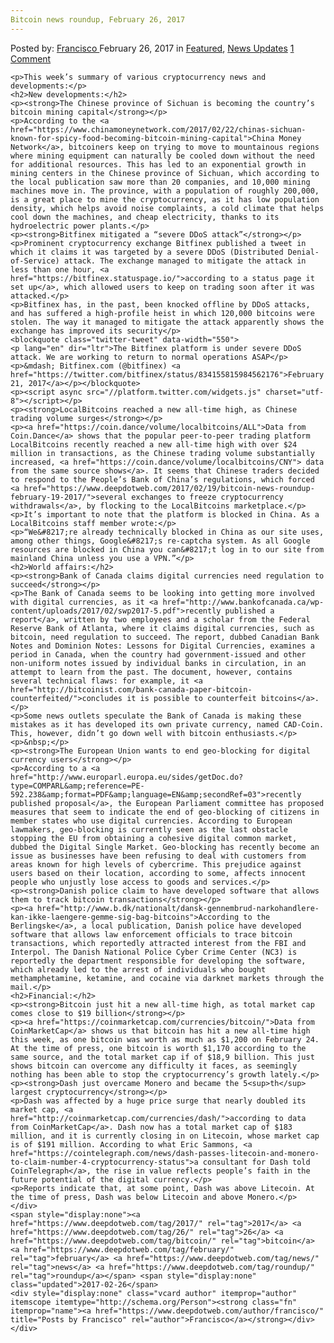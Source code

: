 ```yaml
---
Bitcoin news roundup, February 26, 2017
---
```

<article class="post-listing post-18401 post type-post status-publish format-standard has-post-thumbnail hentry  tag-3676 tag-1858 tag-bitcoin tag-february tag-news tag-roundup">
    <div class="post-inner">
        <span>Posted by: <a href="https://www.deepdotweb.com/author/francisco/" title="">Francisco </a></span>
    <span>February 26, 2017</span>
    <span>in <a href="https://www.deepdotweb.com/category/deepdot-news/" rel="category tag">Featured</a>, <a href="https://www.deepdotweb.com/category/news-updates/" rel="category tag">News Updates</a></span>
    <span><a href="https://www.deepdotweb.com/2017/02/26/bitcoin-news-roundup-february-26-2017/#comments">1 Comment</a></span>
    </p>
    <div class="clear"></div>
    
    <p>This week’s summary of various cryptocurrency news and developments:</p>
    <h2>New developments:</h2>
    <p><strong>The Chinese province of Sichuan is becoming the country’s bitcoin mining capital</strong></p>
    <p>According to the <a href="https://www.chinamoneynetwork.com/2017/02/22/chinas-sichuan-known-for-spicy-food-becoming-bitcoin-mining-capital">China Money Network</a>, bitcoiners keep on trying to move to mountainous regions where mining equipment can naturally be cooled down without the need for additional resources. This has led to an exponential growth in mining centers in the Chinese province of Sichuan, which according to the local publication saw more than 20 companies, and 10,000 mining machines move in. The province, with a population of roughly 200,000, is a great place to mine the cryptocurrency, as it has low population density, which helps avoid noise complaints, a cold climate that helps cool down the machines, and cheap electricity, thanks to its hydroelectric power plants.</p>
    <p><strong>Bitfinex mitigated a “severe DDoS attack”</strong></p>
    <p>Prominent cryptocurrency exchange Bitfinex published a tweet in which it claims it was targeted by a severe DDoS (Distributed Denial-of-Service) attack. The exchange managed to mitigate the attack in less than one hour, <a href="https://bitfinex.statuspage.io/">according to a status page it set up</a>, which allowed users to keep on trading soon after it was attacked.</p>
    <p>Bitfinex has, in the past, been knocked offline by DDoS attacks, and has suffered a high-profile heist in which 120,000 bitcoins were stolen. The way it managed to mitigate the attack apparently shows the exchange has improved its security</p>
    <blockquote class="twitter-tweet" data-width="550">
    <p lang="en" dir="ltr">The Bitfinex platform is under severe DDoS attack. We are working to return to normal operations ASAP</p>
    <p>&mdash; Bitfinex.com (@bitfinex) <a href="https://twitter.com/bitfinex/status/834155815984562176">February 21, 2017</a></p></blockquote>
    <p><script async src="//platform.twitter.com/widgets.js" charset="utf-8"></script></p>
    <p><strong>LocalBitcoins reached a new all-time high, as Chinese trading volume surges</strong></p>
    <p><a href="https://coin.dance/volume/localbitcoins/ALL">Data from Coin.Dance</a> shows that the popular peer-to-peer trading platform LocalBitcoins recently reached a new all-time high with over $24 million in transactions, as the Chinese trading volume substantially increased, <a href="https://coin.dance/volume/localbitcoins/CNY"> data from the same source shows</a>. It seems that Chinese traders decided to respond to the People’s Bank of China’s regulations, which forced <a href="https://www.deepdotweb.com/2017/02/19/bitcoin-news-roundup-february-19-2017/">several exchanges to freeze cryptocurrency withdrawals</a>, by flocking to the LocalBitcoins marketplace.</p>
    <p>It’s important to note that the platform is blocked in China. As a LocalBitcoins staff member wrote:</p>
    <p>“We&#8217;re already technically blocked in China as our site uses, among other things, Google&#8217;s re-captcha system. As all Google resources are blocked in China you can&#8217;t log in to our site from mainland China unless you use a VPN.”</p>
    <h2>World affairs:</h2>
    <p><strong>Bank of Canada claims digital currencies need regulation to succeed</strong></p>
    <p>The Bank of Canada seems to be looking into getting more involved with digital currencies, as it <a href="http://www.bankofcanada.ca/wp-content/uploads/2017/02/swp2017-5.pdf">recently published a report</a>, written by two employees and a scholar from the Federal Reserve Bank of Atlanta, where it claims digital currencies, such as bitcoin, need regulation to succeed. The report, dubbed Canadian Bank Notes and Dominion Notes: Lessons for Digital Currencies, examines a period in Canada, when the country had government-issued and other non-uniform notes issued by individual banks in circulation, in an attempt to learn from the past. The document, however, contains several technical flaws: for example, it <a href="http://bitcoinist.com/bank-canada-paper-bitcoin-counterfeited/">concludes it is possible to counterfeit bitcoins</a>.</p>
    <p>Some news outlets speculate the Bank of Canada is making these mistakes as it has developed its own private currency, named CAD-Coin. This, however, didn’t go down well with bitcoin enthusiasts.</p>
    <p>&nbsp;</p>
    <p><strong>The European Union wants to end geo-blocking for digital currency users</strong></p>
    <p>According to a <a href="http://www.europarl.europa.eu/sides/getDoc.do?type=COMPARL&amp;reference=PE-592.238&amp;format=PDF&amp;language=EN&amp;secondRef=03">recently published proposal</a>, the European Parliament committee has proposed measures that seem to indicate the end of geo-blocking of citizens in member states who use digital currencies. According to European lawmakers, geo-blocking is currently seen as the last obstacle stopping the EU from obtaining a cohesive digital common market, dubbed the Digital Single Market. Geo-blocking has recently become an issue as businesses have been refusing to deal with customers from areas known for high levels of cybercrime. This prejudice against users based on their location, according to some, affects innocent people who unjustly lose access to goods and services.</p>
    <p><strong>Danish police claim to have developed software that allows them to track bitcoin transactions</strong></p>
    <p><a href="http://www.b.dk/nationalt/dansk-gennembrud-narkohandlere-kan-ikke-laengere-gemme-sig-bag-bitcoins">According to the Berlingske</a>, a local publication, Danish police have developed software that allows law enforcement officials to trace bitcoin transactions, which reportedly attracted interest from the FBI and Interpol. The Danish National Police Cyber Crime Center (NC3) is reportedly the department responsible for developing the software, which already led to the arrest of individuals who bought methamphetamine, ketamine, and cocaine via darknet markets through the mail.</p>
    <h2>Financial:</h2>
    <p><strong>Bitcoin just hit a new all-time high, as total market cap comes close to $19 billion</strong></p>
    <p><a href="https://coinmarketcap.com/currencies/bitcoin/">Data from CoinMarketCap</a> shows us that bitcoin has hit a new all-time high this week, as one bitcoin was worth as much as $1,200 on February 24. At the time of press, one bitcoin is worth $1,170 according to the same source, and the total market cap if of $18,9 billion. This just shows bitcoin can overcome any difficulty it faces, as seemingly nothing has been able to stop the cryptocurrency’s growth lately.</p>
    <p><strong>Dash just overcame Monero and became the 5<sup>th</sup> largest cryptocurrency</strong></p>
    <p>Dash was affected by a huge price surge that nearly doubled its market cap, <a href="http://coinmarketcap.com/currencies/dash/">according to data from CoinMarketCap</a>. Dash now has a total market cap of $183 million, and it is currently closing in on Litecoin, whose market cap is of $191 million. According to what Eric Sammons, <a href="https://cointelegraph.com/news/dash-passes-litecoin-and-monero-to-claim-number-4-cryptocurrency-status">a consultant for Dash told CoinTelegraph</a>, the rise in value reflects people’s faith in the future potential of the digital currency.</p>
    <p>Reports indicate that, at some point, Dash was above Litecoin. At the time of press, Dash was below Litecoin and above Monero.</p>
    </div>
    <span style="display:none"><a href="https://www.deepdotweb.com/tag/2017/" rel="tag">2017</a> <a href="https://www.deepdotweb.com/tag/26/" rel="tag">26</a> <a href="https://www.deepdotweb.com/tag/bitcoin/" rel="tag">bitcoin</a> <a href="https://www.deepdotweb.com/tag/february/" rel="tag">february</a> <a href="https://www.deepdotweb.com/tag/news/" rel="tag">news</a> <a href="https://www.deepdotweb.com/tag/roundup/" rel="tag">roundup</a></span> <span style="display:none" class="updated">2017-02-26</span>
    <div style="display:none" class="vcard author" itemprop="author" itemscope itemtype="http://schema.org/Person"><strong class="fn" itemprop="name"><a href="https://www.deepdotweb.com/author/francisco/" title="Posts by Francisco" rel="author">Francisco</a></strong></div>
    </div>
</article>

